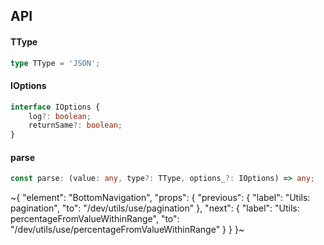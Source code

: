 

## API

#### TType

```ts
type TType = 'JSON';
```

#### IOptions

```ts
interface IOptions {
    log?: boolean;
    returnSame?: boolean;
}
```

#### parse

```ts
const parse: (value: any, type?: TType, options_?: IOptions) => any;
```


~{
  "element": "BottomNavigation",
  "props": {
    "previous": {
      "label": "Utils: pagination",
      "to": "/dev/utils/use/pagination"
    },
    "next": {
      "label": "Utils: percentageFromValueWithinRange",
      "to": "/dev/utils/use/percentageFromValueWithinRange"
    }
  }
}~